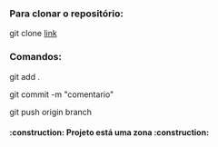 <h3 align="left"> Para clonar o repositório: </h3>
  <p> git clone <a href="git@github.com:mayres-2/homePage.git"> link </a> </p>

<h3 align="left"> Comandos:</h3>
  <p> git add . </p>
  <p> git commit -m "comentario" </p>
  <p> git push origin branch </p>

<h4 align="left"> :construction: Projeto está uma zona :construction: </h4>
